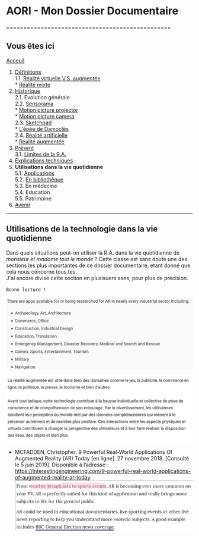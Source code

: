 # AORI - Mon Dossier Documentaire
================================================
## Vous êtes ici

[Acceuil](Introduction.md)  

1. [Définitions](Definition.md)  
  1.1. [Réalité virtuelle V.S. augmentée](vs.md)    
         * [Réalité mixte](mixed.md)  
2. [Historique](Histoire.md)  
  2.1. Evolution générale  
  2.2. [Sensorama](sensorama.md)  
         * [Motion picture projector](premierei.md)   
         * [Motion picture camera](secondei.md)  
  2.3. [Sketchpad](logiciel.md)  
         * [L'épée de Damoclès](epee.md)  
  2.4. [Réalité artificielle](rearti.md)  
         * [Réalité augmentée](ra.md)  
3. [Présent](present.md)  
  3.1. [Limites de la R.A.](limits.md)  
4. [Explications techniques](Fonctionnement.md)  
5. **Utilisations dans la vie quotidienne**  
   5.1. [Applications](app.md)  
   5.2. [En bibliothèque](bibli.md)  
   5.3.  En médecine  
   5.4. Education  
   5.5. Patrimoine
 6. [Avenir](Avenir.md)  
 -----------------------------------------------
 
 **Utilisations** de la technologie dans la __vie quotidienne__
  --------------------------------------------------------------------------------------------------------------------------------------
Dans quels situations peut-on utiliser la R.A. dans la vie quotidienne de *monsieur et madame tout le monde* ? Cette classe est sans doute une des sections les plus importantes de ce dossier documentaire, étant donné que cela nous concerne tous.tes.  
J'ai encore divisé cette section en plusisuers axes, pour plus de précision.  
````
Bonne lecture !
````

![everyday 1](/Images/utiquo2.JPG)  

![everyday 2](/Images/utiquo3.JPG)  

* MCFADDEN, Christopher. 9 Powerful Real-World Applications Of Augmented Reality (AR) Today [en ligne]. 27 novembre 2018. [Consulté le 5 juin 2019]. Disponible à l’adresse : https://interestingengineering.com/9-powerful-real-world-applications-of-augmented-reality-ar-today.  
![everyday3](/Images/utiquo4.JPG)  
